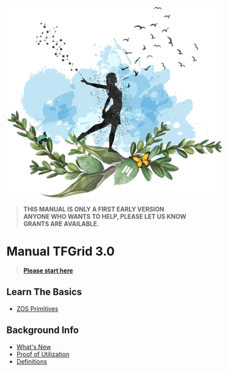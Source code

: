 ![](img/freedom_.png)

> **THIS MANUAL IS ONLY A FIRST EARLY VERSION <BR>**
> **ANYONE WHO WANTS TO HELP, PLEASE LET US KNOW <BR>**
> **GRANTS ARE AVAILABLE.**

# Manual TFGrid 3.0

> [**Please start here**](tfgrid3_getstarted)

## Learn The Basics

- [ZOS Primitives](threefold:tfgrid_primitives)

## Background Info

- [What's New](grid3_new)
- [Proof of Utilization](proof_of_utilization_manual)
- [Definitions](grid3_definitions)